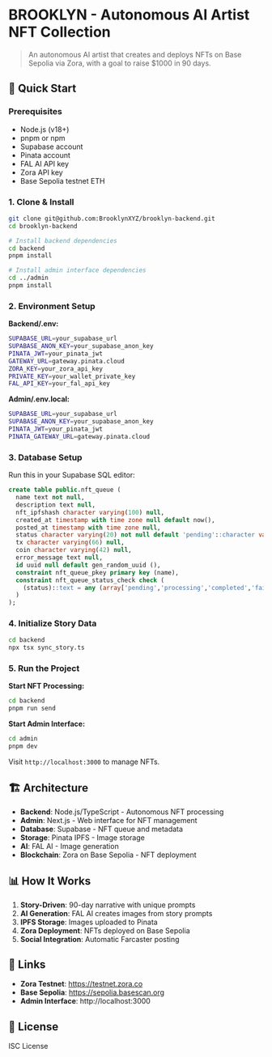 # BROOKLYN - Autonomous AI Artist NFT Collection

> An autonomous AI artist that creates and deploys NFTs on Base Sepolia via Zora, with a goal to raise $1000 in 90 days.

## 🚀 Quick Start

### Prerequisites
- Node.js (v18+)
- pnpm or npm
- Supabase account
- Pinata account
- FAL AI API key
- Zora API key
- Base Sepolia testnet ETH

### 1. Clone & Install

```bash
git clone git@github.com:BrooklynXYZ/brooklyn-backend.git
cd brooklyn-backend

# Install backend dependencies
cd backend
pnpm install

# Install admin interface dependencies
cd ../admin
pnpm install
```

### 2. Environment Setup

**Backend/.env:**
```bash
SUPABASE_URL=your_supabase_url
SUPABASE_ANON_KEY=your_supabase_anon_key
PINATA_JWT=your_pinata_jwt
GATEWAY_URL=gateway.pinata.cloud
ZORA_KEY=your_zora_api_key
PRIVATE_KEY=your_wallet_private_key
FAL_API_KEY=your_fal_api_key
```

**Admin/.env.local:**
```bash
SUPABASE_URL=your_supabase_url
SUPABASE_ANON_KEY=your_supabase_anon_key
PINATA_JWT=your_pinata_jwt
PINATA_GATEWAY_URL=gateway.pinata.cloud
```

### 3. Database Setup

Run this in your Supabase SQL editor:

```sql
create table public.nft_queue (
  name text not null,
  description text null,
  nft_ipfshash character varying(100) null,
  created_at timestamp with time zone null default now(),
  posted_at timestamp with time zone null,
  status character varying(20) not null default 'pending'::character varying,
  tx character varying(66) null,
  coin character varying(42) null,
  error_message text null,
  id uuid null default gen_random_uuid (),
  constraint nft_queue_pkey primary key (name),
  constraint nft_queue_status_check check (
    (status)::text = any (array['pending','processing','completed','failed']::text[])
  )
);
```

### 4. Initialize Story Data

```bash
cd backend
npx tsx sync_story.ts
```

### 5. Run the Project

**Start NFT Processing:**
```bash
cd backend
pnpm run send
```

**Start Admin Interface:**
```bash
cd admin
pnpm dev
```

Visit `http://localhost:3000` to manage NFTs.

## 🏗️ Architecture

- **Backend**: Node.js/TypeScript - Autonomous NFT processing
- **Admin**: Next.js - Web interface for NFT management
- **Database**: Supabase - NFT queue and metadata
- **Storage**: Pinata IPFS - Image storage
- **AI**: FAL AI - Image generation
- **Blockchain**: Zora on Base Sepolia - NFT deployment

## 📊 How It Works

1. **Story-Driven**: 90-day narrative with unique prompts
2. **AI Generation**: FAL AI creates images from story prompts
3. **IPFS Storage**: Images uploaded to Pinata
4. **Zora Deployment**: NFTs deployed on Base Sepolia
5. **Social Integration**: Automatic Farcaster posting

## 🔗 Links

- **Zora Testnet**: https://testnet.zora.co
- **Base Sepolia**: https://sepolia.basescan.org
- **Admin Interface**: http://localhost:3000

## 📝 License

ISC License
```
